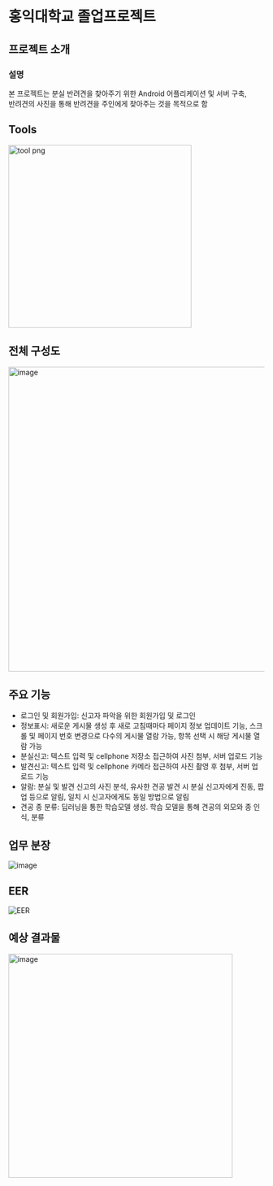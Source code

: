 # 홍익대학교 졸업프로젝트

## 프로젝트 소개

### 설명
본 프로젝트는 분실 반려견을 찾아주기 위한 Android 어플리케이션 및 서버 구축, </br>
반려견의 사진을 통해 반려견을 주인에게 찾아주는 것을 목적으로 함

## Tools
<img width="360" alt="tool png" src="https://user-images.githubusercontent.com/62103218/143264841-606d883b-a47f-43eb-923e-1f6305dff102.png">

## 전체 구성도
<img width="600" alt="image" src="https://user-images.githubusercontent.com/62103218/139622839-5a687f0c-58ff-4a66-95c8-83fc1a1f31cb.png">

## 주요 기능
- 로그인 및 회원가입: 신고자 파악을 위한 회원가입 및 로그인</br>
- 정보표시: 새로운 게시물 생성 후 새로 고침때마다 페이지 정보 업데이트 기능, 스크롤 및 페이지 번호 변경으로 다수의 게시물 열람 가능, 항목 선택 시 해당 게시물 열람 가능</br>
- 분실신고: 텍스트 입력 및 cellphone 저장소 접근하여 사진 첨부, 서버 업로드 기능</br>
- 발견신고: 텍스트 입력 및 cellphone 카메라 접근하여 사진 촬영 후 첨부, 서버 업로드 기능</br>
- 알람: 분실 및 발견 신고의 사진 분석, 유사한 견공 발견 시 분실 신고자에게 진동, 팝업 등으로 알림, 일치 시 신고자에게도 동일 방법으로 알림</br>
- 견공 종 분류: 딥러닝을 통한 학습모델 생성. 학습 모델을 통해 견공의 외모와 종 인식, 분류</br>

## 업무 분장
![image](https://user-images.githubusercontent.com/62103218/139622785-022b66b6-4655-417d-bba4-b4203aba79c9.png)

## EER
![EER](https://user-images.githubusercontent.com/62103218/139622698-781f1d10-3603-4778-97d1-0eb52f9c5a1f.png)

## 예상 결과물
<img width="441" alt="image" src="https://user-images.githubusercontent.com/62103218/139623071-52b9b585-2a1c-4318-a8f0-61648856e6b1.png">
